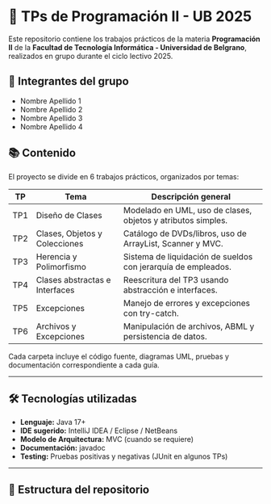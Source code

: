 # 🧠 TPs de Programación II - UB 2025

Este repositorio contiene los trabajos prácticos de la materia **Programación II** de la **Facultad de Tecnología Informática - Universidad de Belgrano**, realizados en grupo durante el ciclo lectivo 2025.

## 👥 Integrantes del grupo

- Nombre Apellido 1
- Nombre Apellido 2
- Nombre Apellido 3
- Nombre Apellido 4

## 📚 Contenido

El proyecto se divide en 6 trabajos prácticos, organizados por temas:

| TP | Tema                            | Descripción general |
|----|----------------------------------|----------------------|
| TP1 | Diseño de Clases                | Modelado en UML, uso de clases, objetos y atributos simples. |
| TP2 | Clases, Objetos y Colecciones  | Catálogo de DVDs/libros, uso de ArrayList, Scanner y MVC. |
| TP3 | Herencia y Polimorfismo        | Sistema de liquidación de sueldos con jerarquía de empleados. |
| TP4 | Clases abstractas e Interfaces | Reescritura del TP3 usando abstracción e interfaces. |
| TP5 | Excepciones                    | Manejo de errores y excepciones con try-catch. |
| TP6 | Archivos y Excepciones         | Manipulación de archivos, ABML y persistencia de datos. |

Cada carpeta incluye el código fuente, diagramas UML, pruebas y documentación correspondiente a cada guía.

---

## 🛠️ Tecnologías utilizadas

- **Lenguaje:** Java 17+
- **IDE sugerido:** IntelliJ IDEA / Eclipse / NetBeans
- **Modelo de Arquitectura:** MVC (cuando se requiere)
- **Documentación:** javadoc
- **Testing:** Pruebas positivas y negativas (JUnit en algunos TPs)

---

## 📂 Estructura del repositorio

